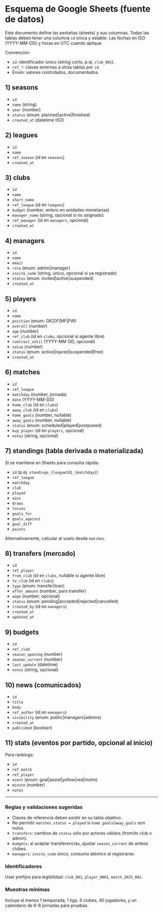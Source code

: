 # Esquema de Google Sheets (fuente de datos)

Este documento define las pestañas (sheets) y sus columnas. Todas las tablas deben tener una columna `id` única y estable. Las fechas en ISO (YYYY-MM-DD) y horas en UTC cuando aplique.

Convención:
- `id`: identificador único (string corto, p.ej. `club_001`).
- `ref_*`: claves externas a otras tablas por `id`.
- Enum: valores controlados, documentados.

## 1) seasons
- `id`
- `name` (string)
- `year` (number)
- `status` (enum: planned|active|finished)
- `created_at` (datetime ISO)

## 2) leagues
- `id`
- `name`
- `ref_season` (id en `seasons`)
- `created_at`

## 3) clubs
- `id`
- `name`
- `short_name`
- `ref_league` (id en `leagues`)
- `budget` (number, entero en unidades monetarias)
- `manager_name` (string, opcional si no asignado)
- `ref_manager` (id en `managers`, opcional)
- `created_at`

## 4) managers
- `id`
- `name`
- `email`
- `role` (enum: admin|manager)
- `invite_code` (string, único, opcional si ya registrado)
- `status` (enum: invited|active|suspended)
- `created_at`

## 5) players
- `id`
- `name`
- `position` (enum: GK|DF|MF|FW)
- `overall` (number)
- `age` (number)
- `ref_club` (id en `clubs`, opcional si agente libre)
- `contract_until` (YYYY-MM-DD, opcional)
- `value` (number)
- `status` (enum: active|injured|suspended|free)
- `created_at`

## 6) matches
- `id`
- `ref_league`
- `matchday` (number, jornada)
- `date` (YYYY-MM-DD)
- `home_club` (id en `clubs`)
- `away_club` (id en `clubs`)
- `home_goals` (number, nullable)
- `away_goals` (number, nullable)
- `status` (enum: scheduled|played|postponed)
- `mvp_player` (id en `players`, opcional)
- `notes` (string, opcional)

## 7) standings (tabla derivada o materializada)
Si se mantiene en Sheets para consulta rápida:
- `id` (p.ej. `standings_{leagueId}_{matchday}`)
- `ref_league`
- `matchday`
- `club`
- `played`
- `wins`
- `draws`
- `losses`
- `goals_for`
- `goals_against`
- `goal_diff`
- `points`

Alternativamente, calcular al vuelo desde `matches`.

## 8) transfers (mercado)
- `id`
- `ref_player`
- `from_club` (id en `clubs`, nullable si agente libre)
- `to_club` (id en `clubs`)
- `type` (enum: transfer|loan)
- `offer_amount` (number, para transfer)
- `wage` (number, opcional)
- `status` (enum: pending|accepted|rejected|cancelled)
- `created_by` (id en `managers`)
- `created_at`
- `updated_at`

## 9) budgets
- `id`
- `ref_club`
- `season_opening` (number)
- `season_current` (number)
- `last_update` (datetime)
- `notes` (string, opcional)

## 10) news (comunicados)
- `id`
- `title`
- `body`
- `ref_author` (id en `managers`)
- `visibility` (enum: public|managers|admins)
- `created_at`
- `published` (boolean)

## 11) stats (eventos por partido, opcional al inicio)
Para rankings:
- `id`
- `ref_match`
- `ref_player`
- `event` (enum: goal|assist|yellow|red|motm)
- `minute` (number)
- `notes`

---

### Reglas y validaciones sugeridas
- Claves de referencia deben existir en su tabla objetivo.
- No permitir `matches.status = played` si `home_goals`/`away_goals` son nulos.
- `transfers`: cambios de `status` sólo por actores válidos (from/to club o admin).
- `budgets`: al aceptar transferencias, ajustar `season_current` de ambos clubes.
- `managers`: `invite_code` único, consumo atómico al registrarse.

### Identificadores
Usar prefijos para legibilidad: `club_001`, `player_0001`, `match_2025_001`.

### Muestras mínimas
Incluye al menos 1 temporada, 1 liga, 4 clubes, 40 jugadores, y un calendario de 6-8 jornadas para pruebas.
